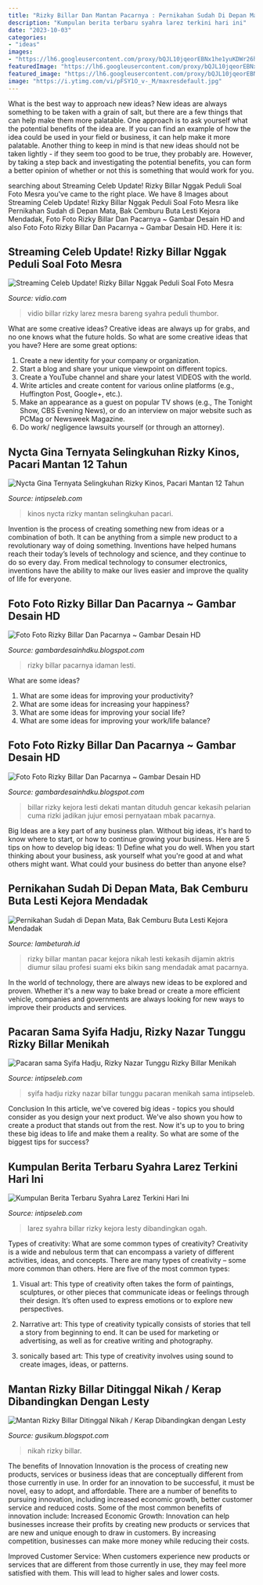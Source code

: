 ```yaml
---
title: "Rizky Billar Dan Mantan Pacarnya : Pernikahan Sudah Di Depan Mata, Bak Cemburu Buta Lesti Kejora Mendadak"
description: "Kumpulan berita terbaru syahra larez terkini hari ini"
date: "2023-10-03"
categories:
- "ideas"
images:
- "https://lh6.googleusercontent.com/proxy/bQJL10jqeorEBNx1he1yuKDWr26hn2oVR9OBaLTFDKFLw3GhbYRnF6qwlJ8TyXKmgE01s1I1zZ2v4o5URxiuXY_yQJpfU9XtJCqBry3rvSOJiClRO_2Ue6U=w1200-h630-p-k-no-nu"
featuredImage: "https://lh6.googleusercontent.com/proxy/bQJL10jqeorEBNx1he1yuKDWr26hn2oVR9OBaLTFDKFLw3GhbYRnF6qwlJ8TyXKmgE01s1I1zZ2v4o5URxiuXY_yQJpfU9XtJCqBry3rvSOJiClRO_2Ue6U=w1200-h630-p-k-no-nu"
featured_image: "https://lh6.googleusercontent.com/proxy/bQJL10jqeorEBNx1he1yuKDWr26hn2oVR9OBaLTFDKFLw3GhbYRnF6qwlJ8TyXKmgE01s1I1zZ2v4o5URxiuXY_yQJpfU9XtJCqBry3rvSOJiClRO_2Ue6U=w1200-h630-p-k-no-nu"
image: "https://i.ytimg.com/vi/pFSY1O_v-_M/maxresdefault.jpg"
---
```



What is the best way to approach new ideas?
New ideas are always something to be taken with a grain of salt, but there are a few things that can help make them more palatable. One approach is to ask yourself what the potential benefits of the idea are. If you can find an example of how the idea could be used in your field or business, it can help make it more palatable. Another thing to keep in mind is that new ideas should not be taken lightly - if they seem too good to be true, they probably are. However, by taking a step back and investigating the potential benefits, you can form a better opinion of whether or not this is something that would work for you.

	

		
searching about Streaming Celeb Update! Rizky Billar Nggak Peduli Soal Foto Mesra you've came to the right place. We have 8 Images about Streaming Celeb Update! Rizky Billar Nggak Peduli Soal Foto Mesra like Pernikahan Sudah di Depan Mata, Bak Cemburu Buta Lesti Kejora Mendadak, Foto Foto Rizky Billar Dan Pacarnya ~ Gambar Desain HD and also Foto Foto Rizky Billar Dan Pacarnya ~ Gambar Desain HD. Here it is:
		
    
## Streaming Celeb Update! Rizky Billar Nggak Peduli Soal Foto Mesra

<img loading=lazy src="https://cdn-production-thumbor-vidio.akamaized.net/8iVXMmZmd_1BtGH-lzi8UqVeQ10=/1280x720/filters:quality(80)/vidio-web-prod-video/uploads/video/image/2005657/celeb-update-rizky-billar-nggak-peduli-soal-foto-mesra-bareng-syahra-larez-9fa3d4.jpg" onerror="this.onerror=null;this.src='https://tse3.mm.bing.net/th?id=OIP.So-lmfUGayOrojFt2Ai6mAHaEK&amp;pid=15.1';" alt="Streaming Celeb Update! Rizky Billar Nggak Peduli Soal Foto Mesra">

_Source: vidio.com_

>vidio billar rizky larez mesra bareng syahra peduli thumbor. 

	

What are some creative ideas?
Creative ideas are always up for grabs, and no one knows what the future holds. So what are some creative ideas that you have? Here are some great options: 
1. Create a new identity for your company or organization.
2. Start a blog and share your unique viewpoint on different topics.
3. Create a YouTube channel and share your latest VIDEOS with the world. 
4. Write articles and create content for various online platforms (e.g., Huffington Post, Google+, etc.). 
5. Make an appearance as a guest on popular TV shows (e.g., The Tonight Show, CBS Evening News), or do an interview on major website such as PCMag or Newsweek Magazine. 
6. Do work/ negligence lawsuits yourself (or through an attorney).

    
## Nycta Gina Ternyata Selingkuhan Rizky Kinos, Pacari Mantan 12 Tahun

<img loading=lazy src="https://thumb.intipseleb.com/media/frontend/thumbs3/2020/06/11/5ee1e5bea1eb3-nycta-gina-dan-rizky-kinos_663_372.jpeg" onerror="this.onerror=null;this.src='https://tse4.mm.bing.net/th?id=OIP.lTAD3KkSF9cKXyMbuHQDkAHaEJ&amp;pid=15.1';" alt="Nycta Gina Ternyata Selingkuhan Rizky Kinos, Pacari Mantan 12 Tahun">

_Source: intipseleb.com_

>kinos nycta rizky mantan selingkuhan pacari. 

	

Invention is the process of creating something new from ideas or a combination of both. It can be anything from a simple new product to a revolutionary way of doing something. Inventions have helped humans reach their today’s levels of technology and science, and they continue to do so every day. From medical technology to consumer electronics, inventions have the ability to make our lives easier and improve the quality of life for everyone.

    
## Foto Foto Rizky Billar Dan Pacarnya ~ Gambar Desain HD

<img loading=lazy src="https://kuyou.id/content/images/20200813040702-rizky-billar-lesty.jpg" onerror="this.onerror=null;this.src='https://tse3.mm.bing.net/th?id=OIP.T8R2k_apciBxhCrypQP7wQHaEK&amp;pid=15.1';" alt="Foto Foto Rizky Billar Dan Pacarnya ~ Gambar Desain HD">

_Source: gambardesainhdku.blogspot.com_

>rizky billar pacarnya idaman lesti. 

	

What are some ideas?
1. What are some ideas for improving your productivity? 
2. What are some ideas for increasing your happiness? 
3. What are some ideas for improving your social life? 
4. What are some ideas for improving your work/life balance?

    
## Foto Foto Rizky Billar Dan Pacarnya ~ Gambar Desain HD

<img loading=lazy src="https://lh6.googleusercontent.com/proxy/bQJL10jqeorEBNx1he1yuKDWr26hn2oVR9OBaLTFDKFLw3GhbYRnF6qwlJ8TyXKmgE01s1I1zZ2v4o5URxiuXY_yQJpfU9XtJCqBry3rvSOJiClRO_2Ue6U=w1200-h630-p-k-no-nu" onerror="this.onerror=null;this.src='https://tse2.mm.bing.net/th?id=OIP.4PLe68QvoN3nyGLfI6UtxQHaE6&amp;pid=15.1';" alt="Foto Foto Rizky Billar Dan Pacarnya ~ Gambar Desain HD">

_Source: gambardesainhdku.blogspot.com_

>billar rizky kejora lesti dekati mantan dituduh gencar kekasih pelarian cuma rizki jadikan jujur emosi pernyataan mbak pacarnya. 

	

Big Ideas are a key part of any business plan. Without big ideas, it's hard to know where to start, or how to continue growing your business. Here are 5 tips on how to develop big ideas: 1) Define what you do well. When you start thinking about your business, ask yourself what you're good at and what others might want. What could your business do better than anyone else?

    
## Pernikahan Sudah Di Depan Mata, Bak Cemburu Buta Lesti Kejora Mendadak

<img loading=lazy src="https://lambeturah.id/wp-content/uploads/2021/06/Rizky-2.jpg" onerror="this.onerror=null;this.src='https://tse1.mm.bing.net/th?id=OIP.wK2BAkPUorPh0wn_vesDsQHaEy&amp;pid=15.1';" alt="Pernikahan Sudah di Depan Mata, Bak Cemburu Buta Lesti Kejora Mendadak">

_Source: lambeturah.id_

>rizky billar mantan pacar kejora nikah lesti kekasih dijamin aktris diumur silau profesi suami eks bikin sang mendadak amat pacarnya. 

	

In the world of technology, there are always new ideas to be explored and proven. Whether it's a new way to bake bread or create a more efficient vehicle, companies and governments are always looking for new ways to improve their products and services.

    
## Pacaran Sama Syifa Hadju, Rizky Nazar Tunggu Rizky Billar Menikah

<img loading=lazy src="https://thumb.intipseleb.com/media/frontend/thumbs3/2020/10/19/5f8d3c40ab6d8-rizky-nazar-syifa-hadju_663_372.jpeg" onerror="this.onerror=null;this.src='https://tse3.mm.bing.net/th?id=OIP.IPm5Wyy5lIwynCZda5uHfQHaEJ&amp;pid=15.1';" alt="Pacaran sama Syifa Hadju, Rizky Nazar Tunggu Rizky Billar Menikah">

_Source: intipseleb.com_

>syifa hadju rizky nazar billar tunggu pacaran menikah sama intipseleb. 

	

Conclusion
In this article, we've covered big ideas - topics you should consider as you design your next product. We've also shown you how to create a product that stands out from the rest. Now it's up to you to bring these big ideas to life and make them a reality. So what are some of the biggest tips for success?

    
## Kumpulan Berita Terbaru Syahra Larez Terkini Hari Ini

<img loading=lazy src="https://thumb.intipseleb.com/media/frontend/thumbs3/2020/08/11/5f3281fdef631-rizky-billar-lesty-kejora-syahra-larez_665_374.jpg" onerror="this.onerror=null;this.src='https://tse1.mm.bing.net/th?id=OIP.anlwHwwBBtgifxSMZECopwHaEK&amp;pid=15.1';" alt="Kumpulan Berita Terbaru Syahra Larez Terkini Hari Ini">

_Source: intipseleb.com_

>larez syahra billar rizky kejora lesty dibandingkan ogah. 

	

Types of creativity: What are some common types of creativity?
Creativity is a wide and nebulous term that can encompass a variety of different activities, ideas, and concepts. There are many types of creativity – some more common than others. Here are five of the most common types:
1. Visual art: This type of creativity often takes the form of paintings, sculptures, or other pieces that communicate ideas or feelings through their design. It’s often used to express emotions or to explore new perspectives.

2. Narrative art: This type of creativity typically consists of stories that tell a story from beginning to end. It can be used for marketing or advertising, as well as for creative writing and photography.

3. sonically based art: This type of creativity involves using sound to create images, ideas, or patterns.

    
## Mantan Rizky Billar Ditinggal Nikah / Kerap Dibandingkan Dengan Lesty

<img loading=lazy src="https://i.ytimg.com/vi/pFSY1O_v-_M/maxresdefault.jpg" onerror="this.onerror=null;this.src='https://tse4.mm.bing.net/th?id=OIP.vokFN0V2bifuZd6B4akzgwHaEK&amp;pid=15.1';" alt="Mantan Rizky Billar Ditinggal Nikah / Kerap Dibandingkan dengan Lesty">

_Source: gusikum.blogspot.com_

>nikah rizky billar. 

	

The benefits of Innovation
Innovation is the process of creating new products, services or business ideas that are conceptually different from those currently in use. In order for an innovation to be successful, it must be novel, easy to adopt, and affordable. There are a number of benefits to pursuing innovation, including increased economic growth, better customer service and reduced costs. Some of the most common benefits of innovation include: 
Increased Economic Growth: Innovation can help businesses increase their profits by creating new products or services that are new and unique enough to draw in customers. By increasing competition, businesses can make more money while reducing their costs.

Improved Customer Service: When customers experience new products or services that are different from those currently in use, they may feel more satisfied with them. This will lead to higher sales and lower costs.

